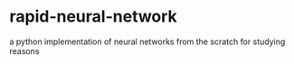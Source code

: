 # rapid-neural-network
a python implementation of neural networks from the scratch for studying reasons
